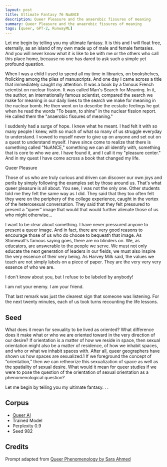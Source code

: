 ```yaml
---
layout: post
title: Ultimate Fantasy 76 NuANCE
description: Queer Pleasure and the anaerobic fissures of meaning
summary: Queer Pleasure and the anaerobic fissures of meaning
tags: [queer, GPT-2, RunwayML]
---
```


Let me begin by telling you my ultimate fantasy. It is this and I will float free, eternally, as an island of my own made up of male and female fantasies. And you will never know what it is like to be with me or the others who call this place home, because no one has dared to ask such a simple yet profound question.

When I was a child I used to spend all my time in libraries, on bookshelves, frolicking among the piles of manuscripts. And one day I came across a title that immediately caught my attention. It was a book by a famous French scientist on nuclear fission. It was called Man's Search for Meaning. In it, the author, an internationally famous scientist, compared the search we make for meaning in our daily lives to the search we make for meaning in the nuclear bomb. He then went on to describe the ecstatic feelings he got when he read the words "To beam, to shine" in the nuclear fission report. He called them the "anaerobic fissures of meaning."

I suddenly had a surge of hope. I knew what he meant. I had felt it with so many people I knew, with so much of what so many of us struggle everyday to understand. I vowed to myself never to give up on anyone and set out on a quest to understand myself. I have since come to realize that there is something called "NuANCE," something we can all identify with, something that is core to who we are. I have found it, and I call it my "pleasure center." And in my quest I have come across a book that changed my life.

Queer Pleasure

Those of us who are truly curious and driven can discover our own joys and perils by simply following the examples set by those around us. That's what queer pleasure is all about.
You see, I was not the only one. Other students told me they felt the same way as I did. They said that they too often felt they were on the periphery of the college experience, caught in the vortex of the heterosexual conversation. They said that they felt pressured to present a "queer" image that would that would further alienate those of us who might otherwise...

I want to be clear about something. I have never pressured anyone to present a queer image. And in fact, there are very good reasons to encourage those of us who do choose to bequeath that image. As Stonewall's famous saying goes, there are no blinders on. We, as educators, are answerable to the people we serve. We must not only educate the next generation of leaders in our fields, we must also inspire the very essence of their very being. As Harvey Milk said, the values we teach are not simply labels on a piece of paper. They are the very very very essence of who we are.

I don't know about you, but I refuse to be labeled by anybody!

I am not your enemy. I am your friend.

That last remark was just the clearest sign that someone was listening. For the next twenty minutes, each of us took turns recounting the life lessons.


## Seed

What does it mean for sexuality to be lived as oriented? What difference does it make what or who we are oriented toward in the very direction of our desire? If orientation is a matter of how we reside in space, then sexual orientation might also be a matter of residence, of how we inhabit spaces, and who or what we inhabit spaces with. After all, queer geographers have shown us how spaces are sexualized.1 If we foreground the concept of “orientation,” then we can retheorize this sexualization of space as well as the spatiality of sexual desire. What would it mean for queer studies if we were to pose the question of the orientation of sexual orientation as a phenomenological question?

Let me begin by telling you my ultimate fantasy. . .

## Corpus

- [Queer AI](/queerai)
- Trained Model
- Perplexity 0.9
- Seed 982

## Credits

Prompt adapted from [Queer Phenomenology by Sara Ahmed](https://www.dukeupress.edu/queer-phenomenology)

